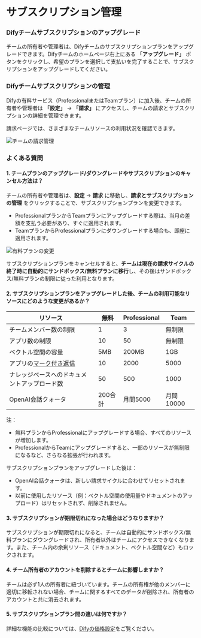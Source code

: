 # サブスクリプション管理

### Difyチームサブスクリプションのアップグレード

チームの所有者や管理者は、Difyチームのサブスクリプションプランをアップグレードできます。Difyチームのホームページ右上にある **「アップグレード」** ボタンをクリックし、希望のプランを選択して支払いを完了することで、サブスクリプションをアップグレードしてください。

### Difyチームサブスクリプションの管理

Difyの有料サービス（ProfessionalまたはTeamプラン）に加入後、チームの所有者や管理者は **「設定」** → **「請求」** にアクセスし、チームの請求とサブスクリプションの詳細を管理できます。

請求ページでは、さまざまなチームリソースの利用状況を確認できます。

![チームの請求管理](https://assets-docs.dify.ai/dify-enterprise-mintlify/jp/guides/management/07eb0d03a33e2e01df44dbf3cf241f14.png)

### よくある質問

#### 1. チームプランのアップグレード/ダウングレードやサブスクリプションのキャンセル方法は？

チームの所有者や管理者は、**設定** → **請求** に移動し、**請求とサブスクリプションの管理** をクリックすることで、サブスクリプションプランを変更できます。

* ProfessionalプランからTeamプランにアップグレードする際は、当月の差額を支払う必要があり、すぐに適用されます。
* TeamプランからProfessionalプランにダウングレードする場合も、即座に適用されます。

![有料プランの変更](https://assets-docs.dify.ai/dify-enterprise-mintlify/jp/guides/management/c572ba8806b41eb6564fc658d3d8124b.jpeg)

サブスクリプションプランをキャンセルすると、**チームは現在の請求サイクルの終了時に自動的にサンドボックス/無料プランに移行**し、その後はサンドボックス/無料プランの制限に従った利用となります。

#### 2. サブスクリプションプランをアップグレードした後、チームの利用可能なリソースにどのような変更があるか？

| リソース                                                             | 無料    | Professional | Team    |
| ---------------------------------------------------------------- | ----- | ------------ | ------- |
| チームメンバー数の制限                                                      | 1     | 3            | 無制限     |
| アプリ数の制限                                                          | 10    | 50           | 無制限     |
| ベクトル空間の容量                                                        | 5MB   | 200MB        | 1GB     |
| アプリの[マーク付き返信](https://docs.dify.ai/v/ja-jp/guides/biao-zhu/logs) | 10    | 2000         | 5000    |
| ナレッジベースへのドキュメントアップロード数                                           | 50    | 500          | 1000    |
| OpenAI会話クォータ                                                     | 200合計 | 月間5000       | 月間10000 |

注：

* 無料プランからProfessionalにアップグレードする場合、すべてのリソースが増加します。
* ProfessionalからTeamにアップグレードすると、一部のリソースが無制限になるなど、さらなる拡張が行われます。

サブスクリプションプランをアップグレードした後は：

* OpenAI会話クォータは、新しい請求サイクルに合わせてリセットされます。
* 以前に使用したリソース（例：ベクトル空間の使用量やドキュメントのアップロード）はリセットされず、削除されません。

#### 3. サブスクリプションが期限切れになった場合はどうなりますか？

サブスクリプションが期限切れになると、チームは自動的にサンドボックス/無料プランにダウングレードされ、所有者以外はチームにアクセスできなくなります。また、チーム内の余剰リソース（ドキュメント、ベクトル空間など）もロックされます。

#### 4. チーム所有者のアカウントを削除するとチームに影響しますか？

チームは必ず1人の所有者に紐づいています。チームの所有権が他のメンバーに適切に移転されない場合、チームに関するすべてのデータが削除され、所有者のアカウントと共に消去されます。

#### 5. サブスクリプションプラン間の違いは何ですか？

詳細な機能の比較については、[Difyの価格設定](https://dify.ai/pricing)をご覧ください。
